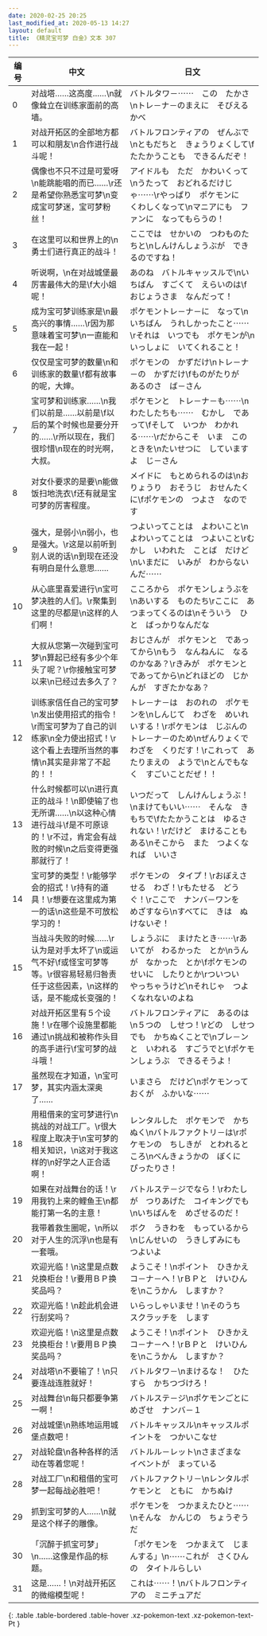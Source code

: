 ```yaml
---
date: 2020-02-25 20:25
last_modified_at: 2020-05-13 14:27
layout: default
title: 《精灵宝可梦 白金》文本 307
---
```

| 编号 | 中文 | 日文 |
| ---- | ---- | ---- |
| 0 | 对战塔……这高度……\n就像耸立在训练家面前的高墙。 | バトルタワ－⋯⋯　この　たかさ\nトレ－ナ－のまえに　そびえる　かべ |
| 1 | 对战开拓区的全部地方都可以和朋友\n合作进行战斗呢！ | バトルフロンティアの　ぜんぶで\nともだちと　きょうりょくして\fたたかうことも　できるんだぞ！ |
| 2 | 偶像也不只不过是可爱呀\n能跳能唱的而已……\r还是希望你熟悉宝可梦\n变成宝可梦迷，宝可梦粉丝！ | アイドルも　ただ　かわいくって\nうたって　おどれるだけじゃ⋯⋯\rやっぱり　ポケモンに　くわしくなって\nマニアにも　ファンに　なってもらうの！ |
| 3 | 在这里可以和世界上的\n勇士们进行真正的战斗！ | ここでは　せかいの　つわものたちと\nしんけんしょうぶが　できるのですね！ |
| 4 | 听说啊，\n在对战城堡最厉害最伟大的是\f大小姐呢！ | あのね　バトルキャッスルで\nいちばん　すごくて　えらいのは\fおじょうさま　なんだって！ |
| 5 | 成为宝可梦训练家是\n最高兴的事情……\r因为那意味着宝可梦\n一直能和我在一起！ | ポケモントレ－ナ－に　なって\nいちばん　うれしかったこと⋯⋯\rそれは　いつでも　ポケモンが\nいっしょに　いてくれること！ |
| 6 | 仅仅是宝可梦的数量\n和训练家的数量\f都有故事的呢，大婶。 | ポケモンの　かずだけ\nトレ－ナ－の　かずだけ\fものがたりが　あるのさ　ば－さん |
| 7 | 宝可梦和训练家……\n我们以前是……以前是\f以后的某个时候也是要分开的……\r所以现在，我们很珍惜\n现在的时光啊，大叔。 | ポケモンと　トレ－ナ－も⋯⋯\nわたしたちも⋯⋯　むかし　であって\fそして　いつか　わかれる⋯⋯\rだからこそ　いま　このときを\nたいせつに　していますよ　じ－さん |
| 8 | 对女仆要求的是要\n能做饭扫地洗衣\f还有就是宝可梦的厉害程度。 | メイドに　もとめられるのは\nおりょうり　おそうじ　おせんたくに\fポケモンの　つよさ　なのです |
| 9 | 强大，是弱小\n弱小，也是强大。\r这是以前听到别人说的话\n到现在还没有明白是什么意思…… | つよいってことは　よわいこと\nよわいってことは　つよいこと\rむかし　いわれた　ことば　だけど\nいまだに　いみが　わからないんだ⋯⋯ |
| 10 | 从心底里喜爱进行\n宝可梦决胜的人们。\r聚集到这里的尽都是\n这样的人们啊！ | こころから　ポケモンしょうぶを\nあいする　ものたち\rここに　あつまってくるのは\nそういう　ひと　ばっかりなんだな |
| 11 | 大叔从您第一次碰到宝可梦\n算起已经有多少个年头了呢？\r你接触宝可梦以来\n已经过去多久了？ | おじさんが　ポケモンと　であってから\nもう　なんねんに　なるのかなあ？\rきみが　ポケモンと　であってから\nどれほどの　じかんが　すぎたかなあ？ |
| 12 | 训练家信任自己的宝可梦\n发出使用招式的指令！\r而宝可梦为了自己的训练家\n全力使出招式！\r这个看上去理所当然的事情\n其实是非常了不起的！！ | トレ－ナ－は　おのれの　ポケモンを\nしんじて　わざを　めいれいする！\rポケモンは　じぶんの　トレ－ナ－のため\nぜんりょくで　わざを　くりだす！\rこれって　あたりまえの　ようで\nとんでもなく　すごいことだぜ！！ |
| 13 | 什么时候都可以\n进行真正的战斗！\n即使输了也无所谓……\n以这种心情进行战斗\f是不可原谅的！\r不过，肯定会有战败的时候\n之后变得更强那就行了！ | いつだって　しんけんしょうぶ！\nまけてもいい⋯⋯　そんな　きもちで\fたたかうことは　ゆるされない！\rだけど　まけることもある\nそこから　また　つよくなれば　いいさ |
| 14 | 宝可梦的类型！\r能够学会的招式！\r持有的道具！\r想要在这里成为第一的话\n这些是不可放松学习的！ | ポケモンの　タイプ！\rおぼえさせる　わざ！\rもたせる　どうぐ！\rここで　ナンバ－ワンを　めざすなら\nすべてに　きは　ぬけないぞ！ |
| 15 | 当战斗失败的时候……\r认为是对手太坏了\n或运气不好\f或怪宝可梦等等。\r很容易轻易归咎责任于这些因素，\n这样的话，是不能成长变强的！ | しょうぶに　まけたとき⋯⋯\rあいてが　わるかった　とか\nうんが　なかった　とか\fポケモンの　せいに　したりとか\rついつい　やっちゃうけど\nそれじゃ　つよくなれないのよね |
| 16 | 对战开拓区里有５个设施！\r在哪个设施里都能通过\n挑战和被称作头目的高手进行\f宝可梦的战斗哦！ | バトルフロンティアに　あるのは\n５つの　しせつ！\rどの　しせつでも　かちぬくことで\nブレ－ンと　いわれる　すごうでと\fポケモンしょうぶ　できるそうよ！ |
| 17 | 虽然现在才知道，\n宝可梦，其实内涵太深奥了…… | いまさら　だけど\nポケモンって　おくが　ふかいな⋯⋯ |
| 18 | 用租借来的宝可梦进行\n挑战的对战工厂。\r很大程度上取决于\n宝可梦的相关知识，\n这对于我这样的\n好学之人正合适啊！ | レンタルした　ポケモンで　かちぬく\nバトルファクトリ－は\rポケモンの　ちしきが　とわれるところ\nべんきょうかの　ぼくに　ぴったりさ！ |
| 19 | 如果在对战舞台的话！\r用我钓上来的鲤鱼王\n都能打第一名的主意！ | バトルステ－ジでなら！\rわたしが　つりあげた　コイキングでも\nいちばんを　めざせるのだ！ |
| 20 | 我带着救生圈呢，\n所以对于人生的沉浮\n也是有一套哦。 | ボク　うきわを　もっているから\nじんせいの　うきしずみにも　つよいよ |
| 21 | 欢迎光临！\n这里是点数兑换柜台！\r要用ＢＰ换奖品吗？ | ようこそ！\nポイント　ひきかえ　コ－ナ－へ！\rＢＰと　けいひんを\nこうかん　しますか？ |
| 22 | 欢迎光临！\n趁此机会进行刮奖吗？ | いらっしゃいませ！\nそのうち　スクラッチを　します |
| 23 | 欢迎光临！\n这里是点数兑换柜台！\r要用ＢＰ换奖品吗？ | ようこそ！\nポイント　ひきかえ　コ－ナ－へ！\rＢＰと　けいひんを\nこうかん　しますか？ |
| 24 | 对战塔\n不要输了！\n只要连战连胜就好！ | バトルタワ－\nまけるな！　ひたすら　かちつづけろ！ |
| 25 | 对战舞台\n每只都要争第一啊！ | バトルステ－ジ\nポケモンごとに　めざせ　ナンバ－１ |
| 26 | 对战城堡\n熟练地运用城堡点数吧！ | バトルキャッスル\nキャッスルポイントを　つかいこなせ |
| 27 | 对战轮盘\n各种各样的活动在等着您呢！ | バトルル－レット\nさまざまな　イベントが　まっている |
| 28 | 对战工厂\n和租借的宝可梦一起每战必胜吧！ | バトルファクトリ－\nレンタルポケモンと　ともに　かちぬけ |
| 29 | 抓到宝可梦的人……\n就是这个样子的雕像。 | ポケモンを　つかまえたひと⋯⋯\nそんな　かんじの　ちょうぞうだ |
| 30 | 「沉醉于抓宝可梦」\n……这像是作品的标题。 | 「ポケモンを　つかまえて　じまんする」\n⋯⋯これが　さくひんの　タイトルらしい |
| 31 | 这是……！\n对战开拓区的微缩模型呢！ | これは⋯⋯！\nバトルフロンティアの　ミニチュアだ |
{: .table .table-bordered .table-hover .xz-pokemon-text .xz-pokemon-text-Pt }